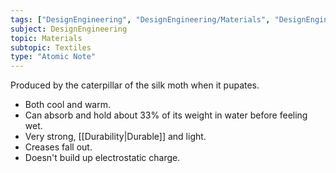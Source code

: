 ```yaml
---
tags: ["DesignEngineering", "DesignEngineering/Materials", "DesignEngineering/Materials/Textiles", "DesignEngineering/Materials/Textiles/Natural"]
subject: DesignEngineering
topic: Materials
subtopic: Textiles
type: "Atomic Note"
---
```


Produced by the caterpillar of the silk moth when it pupates.

 - Both cool and warm.
 - Can absorb and hold about 33% of its weight in water before feeling wet.
 - Very strong, [[Durability|Durable]] and light.
 - Creases fall out.
 - Doesn't build up electrostatic charge.